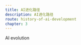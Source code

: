 ```yaml
---
title: AI进化路径
description: AI进化路径
route: history-of-ai-development
chapter: 3
---
```

AI evolution

